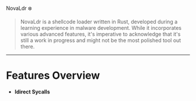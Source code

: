 NovaLdr :snowflake:
> NovaLdr is a shellcode loader written in Rust, developed during a learning experience in malware development. While it incorporates various advanced features, it's imperative to acknowledge that it's still a work in progress and might not be the most polished tool out there.

 ---
 
# Features Overview
 * **Idirect Sycalls**

